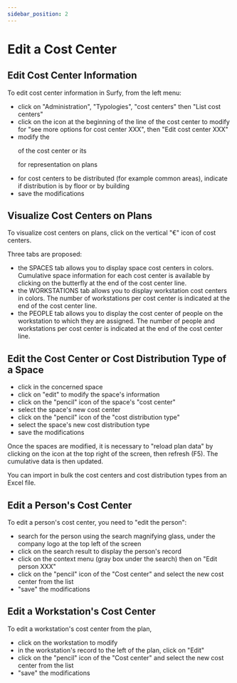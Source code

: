 ```yaml
---
sidebar_position: 2
---
```

# Edit a Cost Center


## Edit Cost Center Information

To edit cost center information in Surfy, from the left menu:

 -  click on "Administration", "Typologies", "cost centers" then "List cost centers"
 -  click on the icon at the beginning of the line of the cost center to modify for "see more options for cost center XXX", then "Edit cost center XXX"
 -  modify the <P code="costCenter:name" /> of the cost center or its <P code="costCenter:color" /> for representation on plans
 -  for cost centers to be distributed (for example common areas), indicate if distribution is by floor or by building
 -  save the modifications

## Visualize Cost Centers on Plans

To visualize cost centers on plans, click on the vertical "€" icon of cost centers.

Three tabs are proposed:

-   the SPACES tab allows you to display space cost centers in colors. Cumulative space information for each cost center is available by clicking on the butterfly at the end of the cost center line.
-   the WORKSTATIONS tab allows you to display workstation cost centers in colors. The number of workstations per cost center is indicated at the end of the cost center line.
-   the PEOPLE tab allows you to display the cost center of people on the workstation to which they are assigned. The number of people and workstations per cost center is indicated at the end of the cost center line. 

## Edit the Cost Center or Cost Distribution Type of a Space

-   click in the concerned space
-   click on "edit" to modify the space's information
-   click on the "pencil" icon of the space's "cost center"
-   select the space's new cost center
-   click on the "pencil" icon of the "cost distribution type"
-   select the space's new cost distribution type
-   save the modifications

Once the spaces are modified, it is necessary to "reload plan data" by clicking on the icon at the top right of the screen, then refresh (F5). The cumulative data is then updated.

You can import in bulk the cost centers and cost distribution types from an Excel file. 

## Edit a Person's Cost Center

To edit a person's cost center, you need to "edit the person":

-   search for the person using the search magnifying glass, under the company logo at the top left of the screen
-   click on the search result to display the person's record
-   click on the context menu (gray box under the search) then on "Edit person XXX"
-   click on the "pencil" icon of the "Cost center" and select the new cost center from the list
-   "save" the modifications

## Edit a Workstation's Cost Center

To edit a workstation's cost center from the plan,

-   click on the workstation to modify
-   in the workstation's record to the left of the plan, click on "Edit"
-   click on the "pencil" icon of the "Cost center" and select the new cost center from the list
-   "save" the modifications
